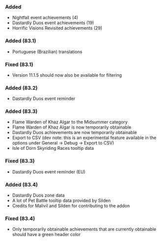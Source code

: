 ### Added
- Nightfall event achievements (4)
- Dastardly Duos event achievements (19)
- Horrific Visions Revisited achievements (29)

### Added (83.1)
- Portuguese (Brazilian) translations

### Fixed (83.1)
- Version 11.1.5 should now also be available for filtering

### Added (83.2)
- Dastardly Duos event reminder

### Added (83.3)
- Flame Warden of Khaz Algar to the Midsummer category
- Flame Warden of Khaz Algar is now temporarily obtainable
- Dastardly Duos achievements are now temporarily obtainable
- Export to CSV (dev note: this is an experimental feature available in the options under General -> Debug -> Export to CSV)
- Isle of Dorn Skyriding Races tooltip data

### Fixed (83.3)
- Dastardly Duos event reminder (EU)

### Added (83.4)
- Dastardly Duos zone data
- A lot of Pet Battle tooltip data provided by Silden
- Credits for Malivil and Silden for contributing to the addon

### Fixed (83.4)
- Only temporarily obtainable achievements that are currently obtainable should have a green header color